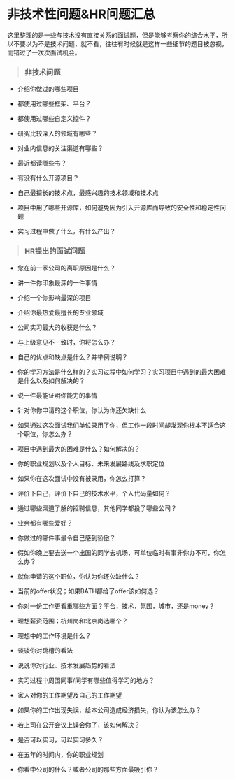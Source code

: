 # 非技术性问题&HR问题汇总

这里整理的是一些与技术没有直接关系的面试题，但是能够考察你的综合水平，所以不要以为不是技术问题，就不看，往往有时候就是这样一些细节的题目被忽视，而错过了一次次面试机会。

> ### 非技术问题

* 介绍你做过的哪些项目
* 都使用过哪些框架、平台？
* 都使用过哪些自定义控件？
* 研究比较深入的领域有哪些？
* 对业内信息的关注渠道有哪些？
* 最近都读哪些书？
* 有没有什么开源项目？
* 自己最擅长的技术点，最感兴趣的技术领域和技术点
* 项目中用了哪些开源库，如何避免因为引入开源库而导致的安全性和稳定性问题
* 实习过程中做了什么，有什么产出？


> ### HR提出的面试问题

* 您在前一家公司的离职原因是什么？
* 讲一件你印象最深的一件事情
* 介绍一个你影响最深的项目
* 介绍你最热爱最擅长的专业领域
* 公司实习最大的收获是什么？
* 与上级意见不一致时，你将怎么办？
* 自己的优点和缺点是什么？并举例说明？
* 你的学习方法是什么样的？实习过程中如何学习？实习项目中遇到的最大困难是什么以及如何解决的？
* 说一件最能证明你能力的事情
* 针对你你申请的这个职位，你认为你还欠缺什么
* 如果通过这次面试我们单位录用了你，但工作一段时间却发现你根本不适合这个职位，你怎么办？
* 项目中遇到最大的困难是什么？如何解决的？
* 你的职业规划以及个人目标、未来发展路线及求职定位
* 如果你在这次面试中没有被录用，你怎么打算？
* 评价下自己，评价下自己的技术水平，个人代码量如何？
* 通过哪些渠道了解的招聘信息，其他同学都投了哪些公司？
* 业余都有哪些爱好？
* 你做过的哪件事最令自己感到骄傲？
* 假如你晚上要去送一个出国的同学去机场，可单位临时有事非你办不可，你怎么办？
* 就你申请的这个职位，你认为你还欠缺什么？
* 当前的offer状况；如果BATH都给了offer该如何选？
* 你对一份工作更看重哪些方面？平台，技术，氛围，城市，还是money？
* 理想薪资范围；杭州岗和北京岗选哪个？
* 理想中的工作环境是什么？
* 谈谈你对跳槽的看法
* 说说你对行业、技术发展趋势的看法
* 实习过程中周围同事/同学有哪些值得学习的地方？
* 家人对你的工作期望及自己的工作期望
* 如果你的工作出现失误，给本公司造成经济损失，你认为该怎么办？
* 若上司在公开会议上误会你了，该如何解决？
* 是否可以实习，可以实习多久？
* 在五年的时间内，你的职业规划
* 你看中公司的什么？或者公司的那些方面最吸引你？